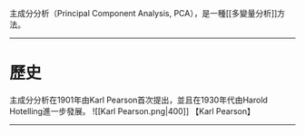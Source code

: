 主成分分析（Principal Component Analysis, PCA），是一種[[多變量分析]]方法。

- - -
# 歷史
主成分分析在1901年由Karl Pearson首次提出，並且在1930年代由Harold Hotelling進一步發展。
![[Karl Pearson.png|400]]
【Karl Pearson】
- - -
